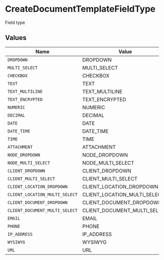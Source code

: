 # CreateDocumentTemplateFieldType

Field type


## Values

| Name                           | Value                          |
| ------------------------------ | ------------------------------ |
| `DROPDOWN`                     | DROPDOWN                       |
| `MULTI_SELECT`                 | MULTI_SELECT                   |
| `CHECKBOX`                     | CHECKBOX                       |
| `TEXT`                         | TEXT                           |
| `TEXT_MULTILINE`               | TEXT_MULTILINE                 |
| `TEXT_ENCRYPTED`               | TEXT_ENCRYPTED                 |
| `NUMERIC`                      | NUMERIC                        |
| `DECIMAL`                      | DECIMAL                        |
| `DATE`                         | DATE                           |
| `DATE_TIME`                    | DATE_TIME                      |
| `TIME`                         | TIME                           |
| `ATTACHMENT`                   | ATTACHMENT                     |
| `NODE_DROPDOWN`                | NODE_DROPDOWN                  |
| `NODE_MULTI_SELECT`            | NODE_MULTI_SELECT              |
| `CLIENT_DROPDOWN`              | CLIENT_DROPDOWN                |
| `CLIENT_MULTI_SELECT`          | CLIENT_MULTI_SELECT            |
| `CLIENT_LOCATION_DROPDOWN`     | CLIENT_LOCATION_DROPDOWN       |
| `CLIENT_LOCATION_MULTI_SELECT` | CLIENT_LOCATION_MULTI_SELECT   |
| `CLIENT_DOCUMENT_DROPDOWN`     | CLIENT_DOCUMENT_DROPDOWN       |
| `CLIENT_DOCUMENT_MULTI_SELECT` | CLIENT_DOCUMENT_MULTI_SELECT   |
| `EMAIL`                        | EMAIL                          |
| `PHONE`                        | PHONE                          |
| `IP_ADDRESS`                   | IP_ADDRESS                     |
| `WYSIWYG`                      | WYSIWYG                        |
| `URL`                          | URL                            |